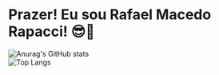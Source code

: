 <h1>Prazer! Eu sou Rafael Macedo Rapacci! 😎🌹</h1>

![Anurag's GitHub stats](https://github-readme-stats.vercel.app/api?username=Rafael-Macedo-Rapacci&theme=dark&show_icons=true)    
![Top Langs](https://github-readme-stats.vercel.app/api/top-langs/?username=Rafael-Macedo-Rapacci&theme=dark&layout=compact)
